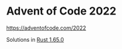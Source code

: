 # Advent of Code 2022
https://adventofcode.com/2022

Solutions in [Rust 1.65.0](https://www.rust-lang.org/tools/install)
